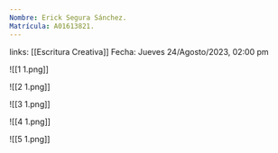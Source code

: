 ```yaml
---
Nombre: Erick Segura Sánchez.
Matrícula: A01613821.
---
```

links: [[Escritura Creativa]]
Fecha: Jueves 24/Agosto/2023, 02:00 pm

![[1 1.png]]

![[2 1.png]]

![[3 1.png]]

![[4 1.png]]

![[5 1.png]]
